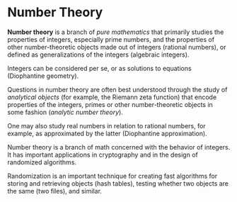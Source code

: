 # Number Theory

**Number theory** is a branch of *pure mathematics* that primarily studies the properties of integers, especially prime numbers, and the properties of other number-theoretic objects made out of integers (rational numbers), or defined as generalizations of the integers (algebraic integers).

Integers can be considered per se, or as solutions to equations (Diophantine geometry).

Questions in number theory are often best understood through the study of *analytical objects* (for example, the Riemann zeta function) that encode properties of the integers, primes or other number-theoretic objects in some fashion (*analytic number theory*).

One may also study real numbers in relation to rational numbers, for example, as approximated by the latter (Diophantine approximation).


Number theory is a branch of math concerned with the behavior of integers. It has important applications in cryptography and in the design of randomized algorithms.


Randomization is an important technique for creating fast algorithms for storing and retrieving objects (hash tables), testing whether two objects are the same (two files), and similar. 
